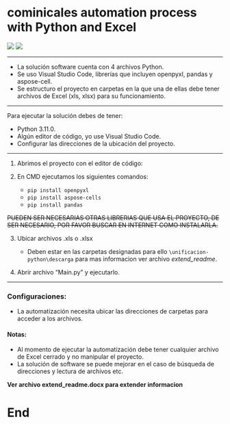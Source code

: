 # cominicales automation process with Python and Excel

![](https://manuais.iessanclemente.net/images/thumb/9/94/Python-logo.jpg/180px-Python-logo.jpg.png) ![](https://lh3.ggpht.com/GkNfqm17WFuzaIR87_oz690ErF63hL08Ngj73QtDxyWlCOF80d2gWd2GHrPLJJ-YmHYS=s180)

---
+ La solución software cuenta con 4 archivos Python.
+ Se uso Visual Studio Code, librerías que incluyen openpyxl, pandas y aspose-cell.
+ Se estructuro el proyecto en carpetas en la que una de ellas debe tener archivos de Excel (xls, xlsx) para su funcionamiento.

---
Para ejecutar la solución debes de tener:
+ Python 3.11.0.
+ Algún editor de código, yo use Visual Studio Code.
+ Configurar las direcciones de la ubicación del proyecto.

---
1. Abrimos el proyecto con el editor de código:

2. En CMD ejecutamos los siguientes comandos:
	+ `pip install openpyxl`
	+ `pip install aspose-cells`
 	+ `pip install pandas`
 
 ~~PUEDEN SER NECESARIAS OTRAS LIBRERIAS QUE USA EL PROYECTO, DE SER NECESARIO, POR FAVOR BUSCAR EN INTERNET COMO INSTALARLA.~~

3. Ubicar archivos .xls o .xlsx
 	+ Deben estar en las carpetas designadas para ello `\unificacion-python\descarga` para mas informacion ver archivo _extend_readme_.
 
4. Abrir archivo “Main.py” y ejecutarlo.

---
### Configuraciones:
+ La automatización necesita ubicar las direcciones de carpetas para acceder a los archivos.

#### Notas:
+ Al momento de ejecutar la automatización debe tener cualquier archivo de Excel cerrado y no manipular el proyecto.
+ La solución de software se puede mejorar en el caso de búsqueda de direcciones y lectura de archivos etc.

**Ver archivo extend_readme.docx para extender informacion**
# End
